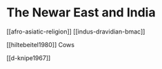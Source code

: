 # The Newar East and India

[[afro-asiatic-religion]]
[[indus-dravidian-bmac]]


[[hiltebeitel1980]] Cows

[[d-knipe1967]]